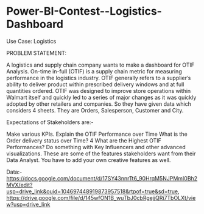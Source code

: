# Power-BI-Contest--Logistics-Dashboard
Use Case: Logistics

PROBLEM STATEMENT:

A logistics and supply chain company wants to make a dashboard for OTIF Analysis. On-time in-full (OTIF) is a supply chain metric for measuring performance in the logistics industry. OTIF generally refers to a supplier’s ability to deliver product within prescribed delivery windows and at full quantities ordered. OTIF was designed to improve store operations within Walmart itself and quickly led to a series of major changes as it was quickly adopted by other retailers and companies. So they have given data which considers 4 sheets. They are Orders, Salesperson, Customer and City.

Expectations of Stakeholders are:-

Make various KPIs.
Explain the OTIF Performance over Time
What is the Order delivery status over Time? 4 What are the Highest OTIF Performances?
Do something with Key Influencers and other advanced visualizations.
These are some of the features stakeholders want from their Data Analyst. You have to add your own creative features as well.

Data:- https://docs.google.com/document/d/17SY43nnrTt6_90HrqM5NJPMmI0Bh2MVX/edit?usp=drive_link&ouid=104697448919873957518&rtpof=true&sd=true, https://drive.google.com/file/d/145wfON1B_wuTbJ0cbRgejjQRi7TbOLXt/view?usp=drive_link
